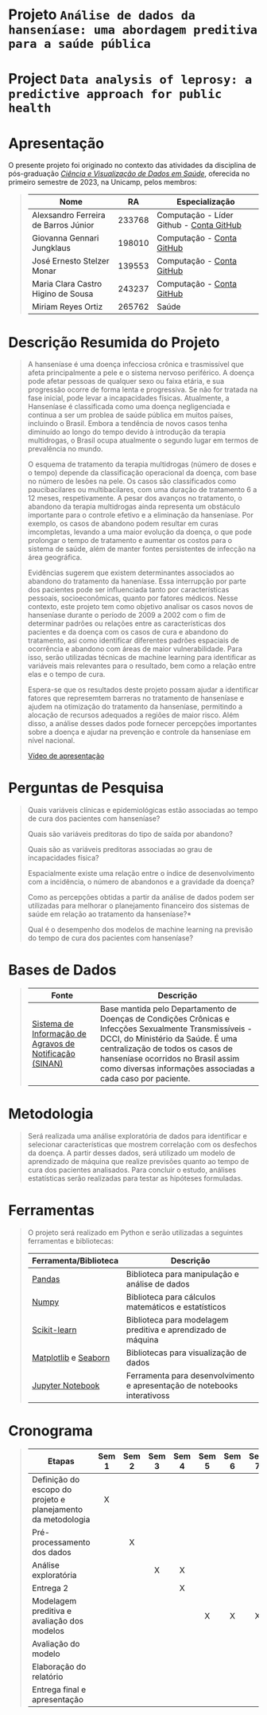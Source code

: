 # Projeto `Análise de dados da hanseníase: uma abordagem preditiva para a saúde pública`

# Project `Data analysis of leprosy: a predictive approach for public health`

# Apresentação

O presente projeto foi originado no contexto das atividades da disciplina de pós-graduação [*Ciência e Visualização de Dados em Saúde*](https://github.com/datasci4health/home), oferecida no primeiro semestre de 2023, na Unicamp, pelos membros:

> |Nome  | RA | Especialização|
> |--|--|--|
> | Alexsandro Ferreira de Barros Júnior  | 233768  | Computação - Líder Github - [Conta GitHub](https://github.com/alexbjr) |
> | Giovanna Gennari Jungklaus  | 198010  | Computação - [Conta GitHub](https://github.com/gigennari)|
> | José Ernesto Stelzer Monar  | 139553  | Computação - [Conta GitHub](https://github.com/stelzer-monar-ifood)|
> | Maria Clara Castro Higino de Sousa  | 243237  | Computação - [Conta GitHub](https://github.com/mc-castro)|
> | Miriam Reyes Ortiz  | 265762  | Saúde  |


# Descrição Resumida do Projeto
> A hanseníase é uma doença infecciosa crônica e trasmissível que afeta principalmente a pele e o sistema nervoso periférico. A doença pode afetar pessoas de qualquer sexo ou faixa etária, e sua progressão ocorre de forma lenta e progressiva. Se não for tratada na fase inicial, pode levar a incapacidades físicas. Atualmente, a Hanseníase é classificada como uma doença negligenciada e continua a ser um problea de saúde pública em muitos países, incluindo o Brasil. Embora a tendência de novos casos tenha diminuído ao longo do tempo devido à introdução da terapia multidrogas, o Brasil ocupa atualmente o segundo lugar em termos de prevalência no mundo.
>
> O esquema de tratamento da terapia multidrogas (número de doses e o tempo) depende da classificação operacional da doença, com base no número de lesões na pele. Os casos são classificados como paucibacilares ou multibacilares, com uma duração de tratamento 6 a 12 meses, respetivamente. A pesar dos avanços no tratamento, o abandono da terapia multidrogas ainda representa um obstáculo importante para o controle efetivo e a eliminação da hanseníase. Por exemplo, os casos de abandono podem resultar em curas imcompletas, levando a uma maior evolução da doença, o que pode prolongar o tempo de tratamento e aumentar os costos para o sistema de saúde, além de manter fontes persistentes de infecção na área geográfica. 
> 
> Evidências sugerem que existem determinantes associados ao abandono do tratamento da haneníase. Essa interrupção por parte dos pacientes pode ser influenciada tanto por características pessoais, socioeconômicas, quanto por fatores médicos. Nesse contexto, este projeto tem como objetivo analisar os casos novos de hanseníase durante o período de 2009 a 2002 com o fim de determinar padrões ou relações entre as características dos pacientes e da doença com os casos de cura e abandono do tratamento, asi como identificar diferentes padrões espaciais de ocorrência e abandono com áreas de maior vulnerabilidade. Para isso, serão utilizadas técnicas de machine learning para identificar as variáveis mais relevantes para o resultado, bem como a relação entre elas e o tempo de cura. 
>
> Espera-se que os resultados deste projeto possam ajudar a identificar fatores que represemtem barreras no tratamento de hanseníase e ajudem na otimização do tratamento da hanseníase, permitindo a alocação de recursos adequados a regiões de maior risco. Além disso, a análise desses dados pode fornecer percepções importantes sobre a doença e ajudar na prevenção e controle da hanseníase em nível nacional.
> 
> [Vídeo de apresentação](https://drive.google.com/file/d/1LdYcPP0i0cjiHvt-HNTh64a2jiKPNRNR/view?usp=sharing)

# Perguntas de Pesquisa
> Quais variáveis clínicas e epidemiológicas estão associadas ao tempo de cura dos pacientes com hanseníase?
> 
> Quais são variáveis preditoras do tipo de saída por abandono?
> 
> Quais são as variáveis preditoras associadas ao grau de incapacidades física?
> 
> Espacialmente existe uma relação entre o índice de desenvolvimento com a incidência, o número de abandonos e a gravidade da doença?
> 
> Como as percepções obtidas a partir da análise de dados podem ser utilizadas para melhorar o planejamento financeiro dos sistemas de saúde em relação ao tratamento da hanseníase?*
> 
> Qual é o desempenho dos modelos de machine learning na previsão do tempo de cura dos pacientes com hanseníase?

# Bases de Dados
> |Fonte | Descrição|
> |--|--|
> |[Sistema de Informação de Agravos de Notificação (SINAN)](http://indicadoreshanseniase.aids.gov.br) |Base mantida pelo Departamento de Doenças de Condições Crônicas e Infecções Sexualmente Transmissíveis - DCCI, do Ministério da Saúde. É uma centralização de todos os casos de hanseníase ocorridos no Brasil assim como diversas informações associadas a cada caso por paciente.| 

# Metodologia
> Será realizada uma análise exploratória de dados para identificar e selecionar características que mostrem correlação com os desfechos da doença. A partir desses dados, será utilizado um modelo de aprendizado de máquina que realize previsões quanto ao tempo de cura dos pacientes analisados. Para concluir o estudo, análises estatísticas serão realizadas para testar as hipóteses formuladas. 

# Ferramentas
> O projeto será realizado em Python e serão utilizadas a seguintes ferramentas e bibliotecas:
>
> |Ferramenta/Biblioteca | Descrição|
> |--|--|
> |[Pandas](https://pandas.pydata.org/) |Biblioteca para manipulação e análise de dados| 
> |[Numpy](https://numpy.org/) |Biblioteca para cálculos matemáticos e estatísticos| 
> |[Scikit-learn](https://scikit-learn.org/stable/) |Biblioteca para modelagem preditiva e aprendizado de máquina| 
> |[Matplotlib](https://matplotlib.org/) e [Seaborn](https://seaborn.pydata.org/) |Bibliotecas para visualização de dados| 
> |[Jupyter Notebook](https://jupyter.org/) |Ferramenta para desenvolvimento e apresentação de notebooks interativoss| 

# Cronograma
> |Etapas | Sem 1 | Sem 2| Sem 3| Sem 4| Sem 5| Sem 6| Sem 7| Sem 8| Sem 9| Sem 10|
> |--|:--:|:--:|:--:|:--:|:--:|:--:|:--:|:--:|:--:|:--:|
> | Definição do escopo do projeto e planejamento da metodologia  | X |  |  |  |  |  |  |  |  |  |
> | Pré-processamento dos dados  |  | X |  |  |  |  |  |  |  |  |
> | Análise exploratória|  |  | X | X |  |  |  |  |  |  |
> | Entrega 2  |  |  |  | X |  |  |  |  |  |  |
> | Modelagem preditiva e avaliação dos modelos  |  |  |  |  | X | X | X |  |  |  |
> | Avaliação do modelo  |  |  |  |  |  |  |  | X |  |  |
> | Elaboração do relatório  |  |  |  |  |  |  |  |  | X |  |
> | Entrega final e apresentação  |  |  |  |  |  |  |  |  |  | X |
